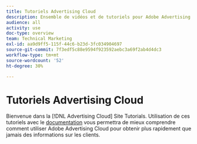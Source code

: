```yaml
---
title: Tutoriels Advertising Cloud
description: Ensemble de vidéos et de tutoriels pour Adobe Advertising Cloud.
audience: all
activity: use
doc-type: overview
team: Technical Marketing
exl-id: aa9d9ff5-115f-44c6-b23d-3fc034904697
source-git-commit: 7f3edf5c88e9594f923592aebc3a69f2ab4d4dc3
workflow-type: tm+mt
source-wordcount: '52'
ht-degree: 30%

---
```


# Tutoriels Advertising Cloud

Bienvenue dans la [!DNL Advertising Cloud] Site Tutorials. Utilisation de ces tutoriels avec le [documentation](https://experienceleague.adobe.com/docs/advertising-cloud.html) vous permettra de mieux comprendre comment utiliser Adobe Advertising Cloud pour obtenir plus rapidement que jamais des informations sur les clients.

<!--
See other -learn tutorials landing pages to get ideas for additional content
-->
